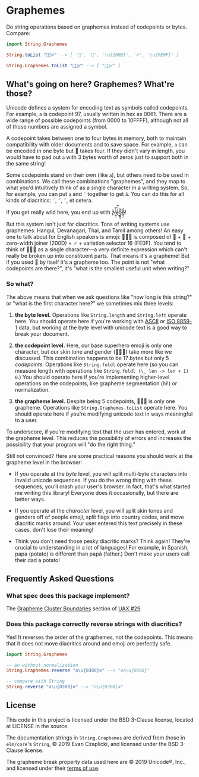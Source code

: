 # Graphemes

Do string operations based on graphemes instead of codepoints or bytes.
Compare:

```elm
import String.Graphemes

String.toList "🦸🏽‍♂️" --> [ '🦸', '🏽', '\u{200D}', '♂', '\u{FE0F}' ]

String.Graphemes.toList "🦸🏽‍♂️" --> [ "🦸🏽‍♂️" ]
```

## What's going on here? Graphemes? What're those?

Unicode defines a system for encoding text as symbols called codepoints.
For example, `a` is codepoint 97, usually written in hex as 0061.
There are a wide range of possible codepoints (from 0000 to 10FFFF), although not all of those numbers are assigned a symbol.

A codepoint takes between one to four bytes in memory, both to maintain compatibility with older documents and to save space.
For example, `a` can be encoded in one byte but 🦸 takes four.
If they didn't vary in length, you would have to pad out `a` with 3 bytes worth of zeros just to support both in the same string!

Some codepoints stand on their own (like `a`), but others need to be used in combinations.
We call these combinations "graphemes", and they map to what you'd intuitively think of as a single character in a writing system.
So, for example, you can put `a` and `¨` together to get `ä`.
You can do this for all kinds of diacritics: `´`, `˜`, `ˆ`, et cetera.

If you get really wild here, you end up with z̴̙͒ả̴̫̼̫̀̅ĺ̴̔̿͜g̷̨͇͉̊͐̚o̶̳̣̯͌̓!

But this system isn't just for diacritics.
Tons of writing systems use graphemes: Hangul, Devanagari, Thai, and Tamil among others!
An easy one to talk about for English speakers is emoji: 🦸🏽‍♂️ is composed of 🦸 + 🏽 + zero-width joiner (200D) + ♂ + variation selector 16 (FE0F).
You tend to think of 🦸🏽‍♂️ as a single character—a very definite expression which can't really be broken up into constituent parts.
That means it's a grapheme!
But if you used 🦸 by itself it's a grapheme too.
The point is not "what codepoints are there?", it's "what is the smallest useful unit when writing?"

### So what?

The above means that when we ask questions like "how long is this string?" or "what is the first character here?" we sometimes mix three levels:

1. **the byte level.**
   Operations like `String.length` and `String.left` operate here.
   You should operate here if you're working with [ASCII](https://en.wikipedia.org/wiki/ASCII) or [ISO 8859-1](https://en.wikipedia.org/wiki/ISO/IEC_8859-1) data, but working at the byte level with unicode text is a good way to break your document.

2. **the codepoint level.**
   Here, our base superhero emoji is only one character, but our skin tone and gender (🦸🏽‍♂️) take more like we discussed.
   This combination happens to be 17 *bytes* but only 5 *codepoints*.
   Operations like `String.foldl` operate here (so you can measure length with operations like `String.foldl (\_ len -> len + 1) 0`.)
   You should operate here if you're implementing higher-level operations on the codepoints, like grapheme segmentation (hi!) or normalization.

3. **the grapheme level.**
   Despite being 5 codepoints, 🦸🏽‍♂ is only one grapheme️.
   Operations like `String.Graphemes.toList` operate here.
   You should operate here if you're modifying unicode text in ways meaningful to a user.

To underscore, if you're modifying text that the user has entered, work at the grapheme level.
This reduces the possibility of errors and increases the possibility that your program will "do the right thing."

Still not convinced?
Here are some practical reasons you should work at the grapheme level in the browser:

- If you operate at the *byte* level, you will split multi-byte characters into invalid unicode sequences.
  If you do the wrong thing with these sequences, you'll crash your user's browser.
  In fact, that's what started me writing this library!
  Everyone does it occasionally, but there are better ways.

- If you operate at the *character* level, you will split skin tones and genders off of people emoji, split flags into country codes, and move diacritic marks around.
  Your user entered this text precisely in these cases, don't lose their meaning!

- Think you don't need those pesky diacritic marks?
  Think again!
  They're crucial to understanding in a lot of languages!
  For example, in Spanish, papa (potato) is different than papá (father.)
  Don't make your users call their dad a potato!

## Frequently Asked Questions

### What spec does this package implement?

The [Grapheme Cluster Boundaries](https://unicode.org/reports/tr29/#Grapheme_Cluster_Boundaries) section of [UAX #29](https://unicode.org/reports/tr29/).

### Does this package correctly reverse strings with diacritics?

Yes!
It reverses the order of the graphemes, not the codepoints.
This means that it does not move diacritics around and emoji are perfectly safe.

```elm
import String.Graphemes

-- äo without normalization
String.Graphemes.reverse "a\u{0308}o" --> "oa\u{0308}"

-- compare with String
String.reverse "a\u{0308}o" --> "o\u{0308}a"
```

## License

This code in this project is licensed under the BSD 3-Clause license, located at LICENSE in the source.

The documentation strings in `String.Graphemes` are derived from those in `elm/core`'s `String`, © 2019 Evan Czaplicki, and licensed under the BSD 3-Clause license.

The grapheme break property data used here are © 2019 Unicode®, Inc., and licensed under their [terms of use](http://www.unicode.org/terms_of_use.html).

